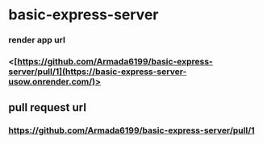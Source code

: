 # basic-express-server

### render app url 

### <[https://github.com/Armada6199/basic-express-server/pull/1](https://basic-express-server-usow.onrender.com/)>

## pull request  url 

### <https://github.com/Armada6199/basic-express-server/pull/1>
